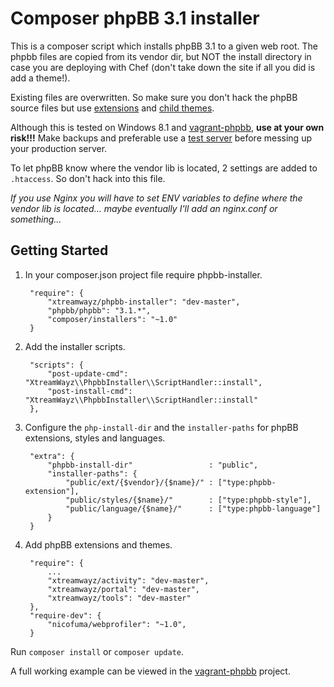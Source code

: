# Composer phpBB 3.1 installer

This is a composer script which installs phpBB 3.1 to a given web root. The phpbb files are copied from its vendor dir, but NOT the install directory in case you are deploying with Chef (don't take down the site if all you did is add a theme!).

Existing files are overwritten. So make sure you don't hack the phpBB source files but use [extensions](https://wiki.phpbb.com/Category:Extensions) and [child themes](https://wiki.phpbb.com/Template_Inheritance_Changes_in_3.1).

Although this is tested on Windows 8.1 and [vagrant-phpbb](https://github.com/xtreamwayz/vagrant-phpbb), **use at your own risk!!!** Make backups and preferable use a [test server](https://github.com/xtreamwayz/vagrant-phpbb) before messing up your production server.

To let phpBB know where the vendor lib is located, 2 settings are added to ``.htaccess``. So don't hack into this file.

*If you use Nginx you will have to set ENV variables to define where the vendor lib is located... maybe eventually I'll add an nginx.conf or something...*

## Getting Started

1. In your composer.json project file require phpbb-installer.

        "require": {
            "xtreamwayz/phpbb-installer": "dev-master",
            "phpbb/phpbb": "3.1.*",
            "composer/installers": "~1.0"
        }

2. Add the installer scripts.

        "scripts": {
            "post-update-cmd": "XtreamWayz\\PhpbbInstaller\\ScriptHandler::install",
            "post-install-cmd": "XtreamWayz\\PhpbbInstaller\\ScriptHandler::install"
        },

3. Configure the ``php-install-dir`` and the ``installer-paths`` for phpBB extensions, styles and languages.

        "extra": {
            "phpbb-install-dir"                 : "public",
            "installer-paths": {
                "public/ext/{$vendor}/{$name}/" : ["type:phpbb-extension"],
                "public/styles/{$name}/"        : ["type:phpbb-style"],
                "public/language/{$name}/"      : ["type:phpbb-language"]
            }
        }

4. Add phpBB extensions and themes.

        "require": {
            ...
            "xtreamwayz/activity": "dev-master",
            "xtreamwayz/portal": "dev-master",
            "xtreamwayz/tools": "dev-master"
        },
        "require-dev": {
            "nicofuma/webprofiler": "~1.0",
        }

Run ``composer install`` or ``composer update``.

A full working example can be viewed in the [vagrant-phpbb](https://github.com/xtreamwayz/vagrant-phpbb) project.
